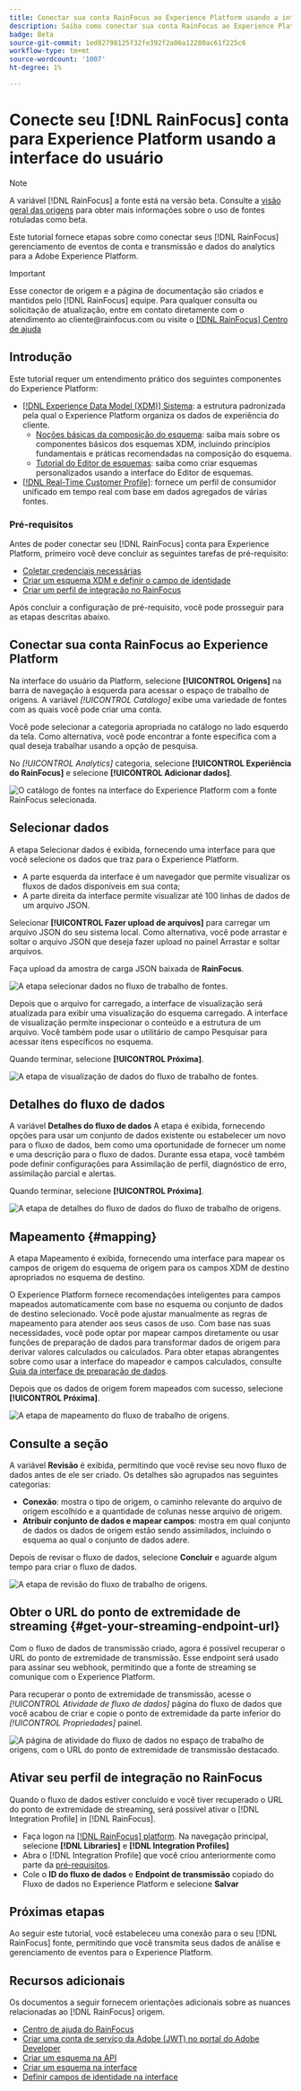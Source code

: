 ```yaml
---
title: Conectar sua conta RainFocus ao Experience Platform usando a interface
description: Saiba como conectar sua conta RainFocus ao Experience Platform usando a interface do usuário.
badge: Beta
source-git-commit: 1ed82798125f32fe392f2a06a12280ac61f225c6
workflow-type: tm+mt
source-wordcount: '1007'
ht-degree: 1%

---
```


# Conecte seu [!DNL RainFocus] conta para Experience Platform usando a interface do usuário

>[!NOTE]
>
>A variável [!DNL RainFocus] a fonte está na versão beta. Consulte a [visão geral das origens](../../../../home.md#terms-and-conditions) para obter mais informações sobre o uso de fontes rotuladas como beta.

Este tutorial fornece etapas sobre como conectar seus [!DNL RainFocus] gerenciamento de eventos de conta e transmissão e dados do analytics para a Adobe Experience Platform.

>[!IMPORTANT]
>
>Esse conector de origem e a página de documentação são criados e mantidos pelo [!DNL RainFocus] equipe. Para qualquer consulta ou solicitação de atualização, entre em contato diretamente com o atendimento ao cliente<span>@rainfocus.com ou visite o [[!DNL RainFocus] Centro de ajuda](https://help.rainfocus.com/hc/en-us)

## Introdução

Este tutorial requer um entendimento prático dos seguintes componentes do Experience Platform:

* [[!DNL Experience Data Model (XDM)] Sistema](../../../../../xdm/home.md): a estrutura padronizada pela qual o Experience Platform organiza os dados de experiência do cliente.
   * [Noções básicas da composição do esquema](../../../../../xdm/schema/composition.md): saiba mais sobre os componentes básicos dos esquemas XDM, incluindo princípios fundamentais e práticas recomendadas na composição do esquema.
   * [Tutorial do Editor de esquemas](../../../../../xdm/tutorials/create-schema-ui.md): saiba como criar esquemas personalizados usando a interface do Editor de esquemas.
* [[!DNL Real-Time Customer Profile]](../../../../../profile/home.md): fornece um perfil de consumidor unificado em tempo real com base em dados agregados de várias fontes.

### Pré-requisitos

Antes de poder conectar seu [!DNL RainFocus] conta para Experience Platform, primeiro você deve concluir as seguintes tarefas de pré-requisito:

* [Coletar credenciais necessárias](../../../../connectors/analytics/rainfocus.md#gather-required-credentials)
* [Criar um esquema XDM e definir o campo de identidade](../../../../connectors/analytics/rainfocus.md#create-an-xdm-schema-and-define-the-identity-field)
* [Criar um perfil de integração no RainFocus](../../../../connectors/analytics/rainfocus.md#create-an-integration-profile-in-rainfocus)

Após concluir a configuração de pré-requisito, você pode prosseguir para as etapas descritas abaixo.

## Conectar sua conta RainFocus ao Experience Platform

Na interface do usuário da Platform, selecione **[!UICONTROL Origens]** na barra de navegação à esquerda para acessar o espaço de trabalho de origens. A variável *[!UICONTROL Catálogo]* exibe uma variedade de fontes com as quais você pode criar uma conta.

Você pode selecionar a categoria apropriada no catálogo no lado esquerdo da tela. Como alternativa, você pode encontrar a fonte específica com a qual deseja trabalhar usando a opção de pesquisa.

No *[!UICONTROL Analytics]* categoria, selecione **[!UICONTROL Experiência do RainFocus]** e selecione **[!UICONTROL Adicionar dados]**.

![O catálogo de fontes na interface do Experience Platform com a fonte RainFocus selecionada.](/help/sources/images/tutorials/create/rainfocus/rainfocus_sources-rf.png)

## Selecionar dados

A etapa Selecionar dados é exibida, fornecendo uma interface para que você selecione os dados que traz para o Experience Platform.

* A parte esquerda da interface é um navegador que permite visualizar os fluxos de dados disponíveis em sua conta;
* A parte direita da interface permite visualizar até 100 linhas de dados de um arquivo JSON.

Selecionar **[!UICONTROL Fazer upload de arquivos]** para carregar um arquivo JSON do seu sistema local. Como alternativa, você pode arrastar e soltar o arquivo JSON que deseja fazer upload no painel Arrastar e soltar arquivos.

Faça upload da amostra de carga JSON baixada de **RainFocus**.

![A etapa selecionar dados no fluxo de trabalho de fontes.](/help/sources/images/tutorials/create/rainfocus/rainfocus_source-json-upload.png)

Depois que o arquivo for carregado, a interface de visualização será atualizada para exibir uma visualização do esquema carregado. A interface de visualização permite inspecionar o conteúdo e a estrutura de um arquivo. Você também pode usar o utilitário de campo Pesquisar para acessar itens específicos no esquema.

Quando terminar, selecione **[!UICONTROL Próxima]**.

![A etapa de visualização de dados do fluxo de trabalho de fontes.](/help/sources/images/tutorials/create/rainfocus/rainfocus_source-json-preview.png)

## Detalhes do fluxo de dados

A variável **Detalhes do fluxo de dados** A etapa é exibida, fornecendo opções para usar um conjunto de dados existente ou estabelecer um novo para o fluxo de dados, bem como uma oportunidade de fornecer um nome e uma descrição para o fluxo de dados. Durante essa etapa, você também pode definir configurações para Assimilação de perfil, diagnóstico de erro, assimilação parcial e alertas.

Quando terminar, selecione **[!UICONTROL Próxima]**.

![A etapa de detalhes do fluxo de dados do fluxo de trabalho de origens.](/help/sources/images/tutorials/create/rainfocus/rainfocus_source-dataflow-setup.png)

## Mapeamento {#mapping}

A etapa Mapeamento é exibida, fornecendo uma interface para mapear os campos de origem do esquema de origem para os campos XDM de destino apropriados no esquema de destino.

O Experience Platform fornece recomendações inteligentes para campos mapeados automaticamente com base no esquema ou conjunto de dados de destino selecionado. Você pode ajustar manualmente as regras de mapeamento para atender aos seus casos de uso. Com base nas suas necessidades, você pode optar por mapear campos diretamente ou usar funções de preparação de dados para transformar dados de origem para derivar valores calculados ou calculados. Para obter etapas abrangentes sobre como usar a interface do mapeador e campos calculados, consulte [Guia da interface de preparação de dados](../../../../../data-prep/ui/mapping.md).

Depois que os dados de origem forem mapeados com sucesso, selecione **[!UICONTROL Próxima]**.

![A etapa de mapeamento do fluxo de trabalho de origens.](/help/sources/images/tutorials/create/rainfocus/rainfocus_source-mappings.png)

## Consulte a seção

A variável **Revisão** é exibida, permitindo que você revise seu novo fluxo de dados antes de ele ser criado. Os detalhes são agrupados nas seguintes categorias:

* **Conexão**: mostra o tipo de origem, o caminho relevante do arquivo de origem escolhido e a quantidade de colunas nesse arquivo de origem.
* **Atribuir conjunto de dados e mapear campos**: mostra em qual conjunto de dados os dados de origem estão sendo assimilados, incluindo o esquema ao qual o conjunto de dados adere.

Depois de revisar o fluxo de dados, selecione **Concluir** e aguarde algum tempo para criar o fluxo de dados.

![A etapa de revisão do fluxo de trabalho de origens.](/help/sources/images/tutorials/create/rainfocus/rainfocus_source-compelete.png)

## Obter o URL do ponto de extremidade de streaming {#get-your-streaming-endpoint-url}

Com o fluxo de dados de transmissão criado, agora é possível recuperar o URL do ponto de extremidade de transmissão. Esse endpoint será usado para assinar seu webhook, permitindo que a fonte de streaming se comunique com o Experience Platform.

Para recuperar o ponto de extremidade de transmissão, acesse o *[!UICONTROL Atividade de fluxo de dados]* página do fluxo de dados que você acabou de criar e copie o ponto de extremidade da parte inferior do *[!UICONTROL Propriedades]* painel.

![A página de atividade do fluxo de dados no espaço de trabalho de origens, com o URL do ponto de extremidade de transmissão destacado.](/help/sources/images/tutorials/create/rainfocus/rainfocus_source-dataflow-api.png)

## Ativar seu perfil de integração no RainFocus

Quando o fluxo de dados estiver concluído e você tiver recuperado o URL do ponto de extremidade de streaming, será possível ativar o [!DNL Integration Profile] in [!DNL RainFocus].

* Faça logon na [[!DNL RainFocus] platform](https://app.rainfocus.com). Na navegação principal, selecione **[!DNL Libraries]** e **[!DNL Integration Profiles]**
* Abra o [!DNL Integration Profile] que você criou anteriormente como parte da [pré-requisitos](../../../../connectors/analytics/rainfocus.md#create-an-integration-profile-in-rainfocus).
* Cole o **ID do fluxo de dados** e **Endpoint de transmissão** copiado do Fluxo de dados no Experience Platform e selecione **Salvar**

## Próximas etapas

Ao seguir este tutorial, você estabeleceu uma conexão para o seu [!DNL RainFocus] fonte, permitindo que você transmita seus dados de análise e gerenciamento de eventos para o Experience Platform.

## Recursos adicionais

Os documentos a seguir fornecem orientações adicionais sobre as nuances relacionadas ao [!DNL RainFocus] origem.

* [Centro de ajuda do RainFocus](https://help.rainfocus.com/hc/en-us)
* [Criar uma conta de serviço da Adobe (JWT) no portal do Adobe Developer](https://developer.adobe.com/developer-console/docs/guides/authentication/ServiceAccountIntegration/)
* [Criar um esquema na API](../../../../../xdm/tutorials/create-schema-api.md)
* [Criar um esquema na interface](../../../../../xdm/tutorials/create-schema-ui.md)
* [Definir campos de identidade na interface](https://experienceleague.adobe.com/docs/experience-platform/xdm/ui/fields/identity.html)